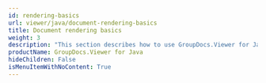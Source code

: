 ```yaml
---
id: rendering-basics
url: viewer/java/document-rendering-basics
title: Document rendering basics
weight: 3
description: "This section describes how to use GroupDocs.Viewer for Java to convert different document types to PDF, HTML, PNG, and JPEG formats."
productName: GroupDocs.Viewer for Java
hideChildren: False
isMenuItemWithNoContent: True
---
```

